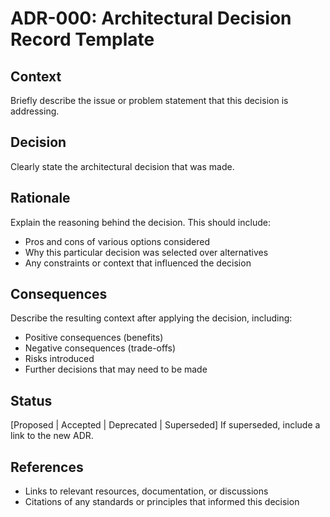 # ADR-000: Architectural Decision Record Template

## Context

Briefly describe the issue or problem statement that this decision is addressing.

## Decision

Clearly state the architectural decision that was made.

## Rationale

Explain the reasoning behind the decision. This should include:
- Pros and cons of various options considered
- Why this particular decision was selected over alternatives
- Any constraints or context that influenced the decision

## Consequences

Describe the resulting context after applying the decision, including:
- Positive consequences (benefits)
- Negative consequences (trade-offs)
- Risks introduced
- Further decisions that may need to be made

## Status

[Proposed | Accepted | Deprecated | Superseded]
If superseded, include a link to the new ADR.

## References

- Links to relevant resources, documentation, or discussions
- Citations of any standards or principles that informed this decision 